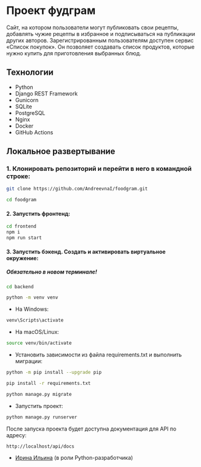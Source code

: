 # Проект фудграм
Сайт, на котором пользователи могут публиковать свои рецепты, добавлять чужие рецепты в избранное и подписываться на публикации других авторов. Зарегистрированным пользователям доступен сервис «Список покупок». Он позволяет создавать список продуктов, которые нужно купить для приготовления выбранных блюд.

## Технологии

- Python
- Django REST Framework
- Gunicorn
- SQLite
- PostgreSQL
- Nginx
- Docker
- GitHub Actions

## Локальное развертывание

### 1. Клонировать репозиторий и перейти в него в командной строке:
```bash
git clone https://github.com/AndreevnaI/foodgram.git

cd foodgram
```

#### 2. Запустить фронтенд:
```bash
cd frontend
npm i
npm run start
```

#### 3. Запустить бэкенд. Cоздать и активировать виртуальное окружение:
##### Обязательно в новом терминале!
```bash
cd backend
```

```bash
python -m venv venv
```

- На Windows:
```bash
venv\Scripts\activate
```
- На macOS/Linux:
```bash
source venv/bin/activate
```

- Установить зависимости из файла requirements.txt и выполнить миграции:
```bash
python -m pip install --upgrade pip

pip install -r requirements.txt
```

```bash
python manage.py migrate
```

- Запустить проект:
```bash
python manage.py runserver
```

После запуска проекта будет доступна документация для API по адресу:

```url
http://localhost/api/docs
```


- [Ирина Ильина](https://github.com/AndreevnaI) (в роли Python-разработчика)
